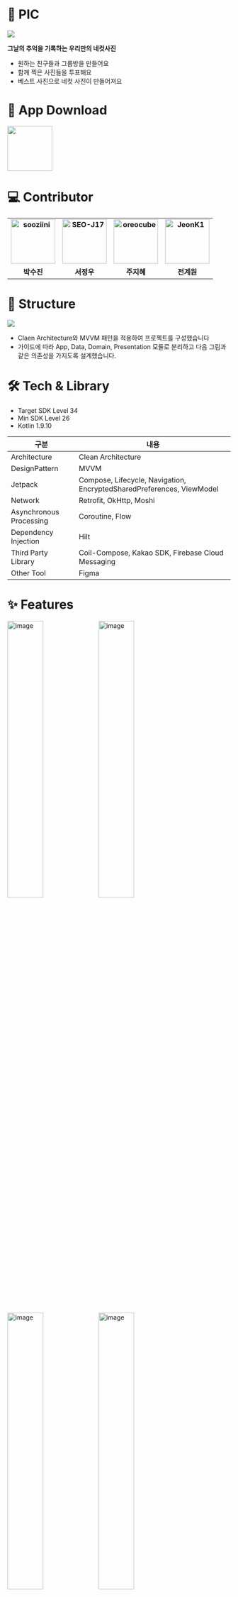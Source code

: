 # 📸 PIC

<img src="https://github.com/user-attachments/assets/b8330514-e473-4087-b724-d3b67641426e"/>

**그날의 추억을 기록하는 우리만의 네컷사진**

- 원하는 친구들과 그룹방을 만들어요
- 함께 찍은 사진들을 투표해요
- 베스트 사진으로 네컷 사진이 만들어져요

# 💾 App Download

<a href="https://play.google.com/store/apps/details?id=com.mashup.gabbangzip.sharedalbum">
<img src="https://user-images.githubusercontent.com/63157395/211233100-2f255c00-3336-4125-b5da-2fd935e40b5a.png" width="101px" />
</a>

# 💻 Contributor

<div align="center">
<table style="font-weight : bold">
      <tr>
         <td align="center">
              <a href="https://github.com/sooziini">                 
                  <img alt="sooziini" src="https://avatars.githubusercontent.com/sooziini " width="100" />            
              </a>
          </td>
          <td align="center">
              <a href="https://github.com/SEO-J17">                 
                  <img alt="SEO-J17" src="https://avatars.githubusercontent.com/SEO-J17" width="100" />            
              </a>
          </td>
          <td align="center">
              <a href="https://github.com/oreocube">                 
                  <img alt="oreocube" src="https://avatars.githubusercontent.com/oreocube" width="100" />            
              </a>
          </td> 
          <td align="center">
              <a href="https://github.com/JeonK1">                 
                  <img alt="JeonK1" src="https://avatars.githubusercontent.com/JeonK1" width="100" />            
              </a>
          </td>
      </tr>
      <tr>
          <td align="center">박수진</td>
          <td align="center">서정우</td>
          <td align="center">주지혜</td>
          <td align="center">전계원</td>
      </tr>
  </table>
</div>

# 🎨 Structure

<img src=https://github.com/user-attachments/assets/2678bf88-461d-436a-abb8-f3406313db45/>

+ Claen Architecture와 MVVM 패턴을 적용하여 프로젝트를 구성했습니다
+ 가이드에 따라 App, Data, Domain, Presentation 모듈로 분리하고 다음 그림과 같은 의존성을 가지도록 설계했습니다.

# 🛠 Tech & Library

+ Target SDK Level 34
+ Min SDK Level 26
+ Kotlin 1.9.10

| 구분                      | 내용                                                                    |
|-------------------------|-----------------------------------------------------------------------|
| Architecture            | Clean Architecture                                                    |
| DesignPattern           | MVVM                                                                  |
| Jetpack                 | Compose, Lifecycle, Navigation, EncryptedSharedPreferences, ViewModel |
| Network                 | Retrofit, OkHttp, Moshi                                               |
| Asynchronous Processing | Coroutine, Flow                                                       |
| Dependency Injection    | Hilt                                                                  |
| Third Party Library     | Coil-Compose, Kakao SDK, Firebase Cloud Messaging                     |
| Other Tool              | Figma                                                                 |

# ✨ Features

<div>
    <img
        width="40%"
        alt="image"
        src="https://github.com/user-attachments/assets/344b519d-af89-4ea5-9a0d-890aeab7114e"
    />
    <img
        width="40%"
        alt="image"
        src="https://github.com/user-attachments/assets/e1d161ad-1e12-487e-afe8-3061f2f46ec8"
    />
</div>

<div>
   <img
        width="40%"
        alt="image"
        src="https://github.com/user-attachments/assets/80bdc49e-8b49-4432-b59e-4ae5fb83a04a"
    />
    <img
        width="40%"
        alt="image"
        src="https://github.com/user-attachments/assets/f0c99971-3a71-473d-820e-1dbd9df5cac3"
    />
</div>
